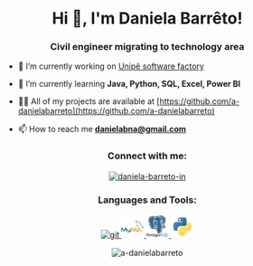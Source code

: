 <h1 align="center">Hi 👋, I'm Daniela Barrêto!</h1>
<h3 align="center">Civil engineer migrating to technology area</h3>

- 🔭 I’m currently working on [Unipê software factory](https://github.com/a-danielabarreto/workshop_fs_23_2)

- 🌱 I’m currently learning **Java, Python, SQL, Excel, Power BI**

- 👨‍💻 All of my projects are available at [https://github.com/a-danielabarreto](https://github.com/a-danielabarreto)

- 📫 How to reach me **danielabna@gmail.com**

<h3 align="center">Connect with me:</h3>
<p align="center">
<a href="https://linkedin.com/in/daniela-barreto-in" target="blank"><img align="center" src="https://raw.githubusercontent.com/rahuldkjain/github-profile-readme-generator/master/src/images/icons/Social/linked-in-alt.svg" alt="daniela-barreto-in" height="30" width="40" /></a>
</p>

<h3 align="center">Languages and Tools:</h3>
<p align="center"> <a href="https://git-scm.com/" target="_blank" rel="noreferrer"> <img src="https://www.vectorlogo.zone/logos/git-scm/git-scm-icon.svg" alt="git" width="40" height="40"/> </a> <a href="https://www.mysql.com/" target="_blank" rel="noreferrer"> <img src="https://raw.githubusercontent.com/devicons/devicon/master/icons/mysql/mysql-original-wordmark.svg" alt="mysql" width="40" height="40"/> </a> <a href="https://www.postgresql.org" target="_blank" rel="noreferrer"> <img src="https://raw.githubusercontent.com/devicons/devicon/master/icons/postgresql/postgresql-original-wordmark.svg" alt="postgresql" width="40" height="40"/> </a> <a href="https://www.python.org" target="_blank" rel="noreferrer"> <img src="https://raw.githubusercontent.com/devicons/devicon/master/icons/python/python-original.svg" alt="python" width="40" height="40"/> </a> </p>

<div align="center">
<p><img align="center" src="https://github-readme-stats.vercel.app/api/top-langs?username=a-danielabarreto&show_icons=true&locale=en&layout=compact" alt="a-danielabarreto" /></p>
</div>

